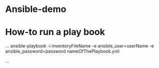# Ansible-demo

# How-to run a play book

...
ansible-playbook -i inventoryFileName -e ansible_user=userName -e ansible_password=password nameOfThePlaybook.yml 

...

